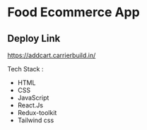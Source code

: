 # Food Ecommerce App

<h2>Deploy Link</h2>
<a href="https://addcart.carrierbuild.in/">https://addcart.carrierbuild.in/</a>
<p>Tech Stack :</p>
<ul>
  <li>HTML</li>
  <li>CSS</li>
  <li>JavaScript</li>
  <li>React.Js</li>
  <li>Redux-toolkit</li>
  <li>Tailwind css</li>
</ul>

